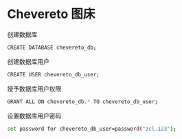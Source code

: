 # Chevereto 图床

创建数据库
```bash
CREATE DATABASE chevereto_db;
```
创建数据库用户
```bash
CREATE USER chevereto_db_user;
```
授予数据库用户权限
```bash
GRANT ALL ON chevereto_db.* TO chevereto_db_user;
```
设置数据库用户密码
```bash
set password for chevereto_db_user=password("zcl.123");
```
